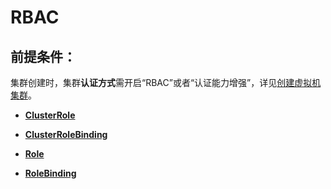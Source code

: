 # RBAC<a name="ZH-CN_TOPIC_0140901529"></a>

## 前提条件：<a name="section1848302863816"></a>

集群创建时，集群**认证方式**需开启“RBAC”或者“认证能力增强”，详见[创建虚拟机集群](null.md)。

-   **[ClusterRole](ClusterRole.md)**  

-   **[ClusterRoleBinding](ClusterRoleBinding.md)**  

-   **[Role](Role.md)**  

-   **[RoleBinding](RoleBinding.md)**  


